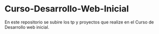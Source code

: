# Curso-Desarrollo-Web-Inicial
En este repositorio se subire los tp y proyectos que realize en el Curso de Desarrollo web inicial.
